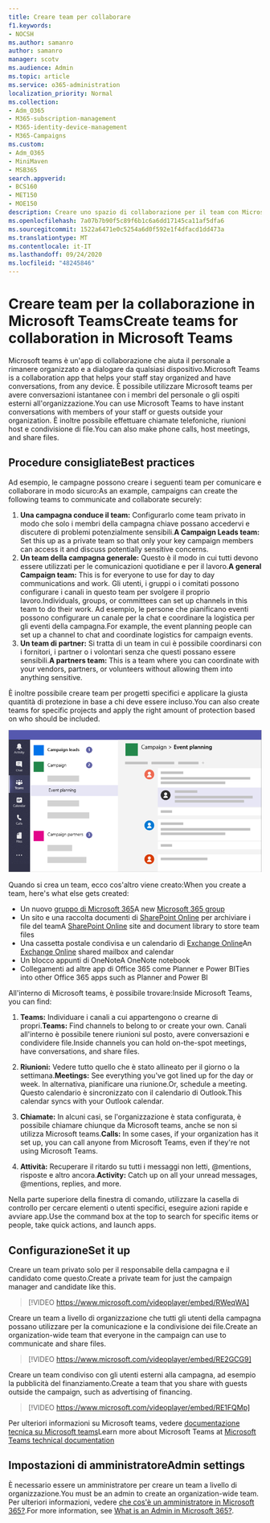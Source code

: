 ```yaml
---
title: Creare team per collaborare
f1.keywords:
- NOCSH
ms.author: samanro
author: samanro
manager: scotv
ms.audience: Admin
ms.topic: article
ms.service: o365-administration
localization_priority: Normal
ms.collection:
- Adm_O365
- M365-subscription-management
- M365-identity-device-management
- M365-Campaigns
ms.custom:
- Adm_O365
- MiniMaven
- MSB365
search.appverid:
- BCS160
- MET150
- MOE150
description: Creare uno spazio di collaborazione per il team con Microsoft teams.
ms.openlocfilehash: 7a07b7b90f5c89f6b1c6a6dd17145ca11af5dfa6
ms.sourcegitcommit: 1522a6471e0c5254a6d0f592e1f4dfacd1dd473a
ms.translationtype: MT
ms.contentlocale: it-IT
ms.lasthandoff: 09/24/2020
ms.locfileid: "48245846"
---
```

# <a name="create-teams-for-collaboration-in-microsoft-teams"></a><span data-ttu-id="9d0ba-103">Creare team per la collaborazione in Microsoft Teams</span><span class="sxs-lookup"><span data-stu-id="9d0ba-103">Create teams for collaboration in Microsoft Teams</span></span>

<span data-ttu-id="9d0ba-104">Microsoft teams è un'app di collaborazione che aiuta il personale a rimanere organizzato e a dialogare da qualsiasi dispositivo.</span><span class="sxs-lookup"><span data-stu-id="9d0ba-104">Microsoft Teams is a collaboration app that helps your staff stay organized and have conversations, from any device.</span></span> <span data-ttu-id="9d0ba-105">È possibile utilizzare Microsoft teams per avere conversazioni istantanee con i membri del personale o gli ospiti esterni all'organizzazione.</span><span class="sxs-lookup"><span data-stu-id="9d0ba-105">You can use Microsoft Teams to have instant conversations with members of your staff or guests outside your organization.</span></span> <span data-ttu-id="9d0ba-106">È inoltre possibile effettuare chiamate telefoniche, riunioni host e condivisione di file.</span><span class="sxs-lookup"><span data-stu-id="9d0ba-106">You can also make phone calls, host meetings, and share files.</span></span>

## <a name="best-practices"></a><span data-ttu-id="9d0ba-107">Procedure consigliate</span><span class="sxs-lookup"><span data-stu-id="9d0ba-107">Best practices</span></span>

<span data-ttu-id="9d0ba-108">Ad esempio, le campagne possono creare i seguenti team per comunicare e collaborare in modo sicuro:</span><span class="sxs-lookup"><span data-stu-id="9d0ba-108">As an example, campaigns can create the following teams to communicate and collaborate securely:</span></span>

1. <span data-ttu-id="9d0ba-109">**Una campagna conduce il team:** Configurarlo come team privato in modo che solo i membri della campagna chiave possano accedervi e discutere di problemi potenzialmente sensibili.</span><span class="sxs-lookup"><span data-stu-id="9d0ba-109">**A Campaign Leads team:** Set this up as a private team so that only your key campaign members can access it and discuss potentially sensitive concerns.</span></span>
2. <span data-ttu-id="9d0ba-110">**Un team della campagna generale:** Questo è il modo in cui tutti devono essere utilizzati per le comunicazioni quotidiane e per il lavoro.</span><span class="sxs-lookup"><span data-stu-id="9d0ba-110">**A general Campaign team:** This is for everyone to use for day to day communications and work.</span></span> <span data-ttu-id="9d0ba-111">Gli utenti, i gruppi o i comitati possono configurare i canali in questo team per svolgere il proprio lavoro.</span><span class="sxs-lookup"><span data-stu-id="9d0ba-111">Individuals, groups, or committees can set up channels in this team to do their work.</span></span> <span data-ttu-id="9d0ba-112">Ad esempio, le persone che pianificano eventi possono configurare un canale per la chat e coordinare la logistica per gli eventi della campagna.</span><span class="sxs-lookup"><span data-stu-id="9d0ba-112">For example, the event planning people can set up a channel to chat and coordinate logistics for campaign events.</span></span>
3. <span data-ttu-id="9d0ba-113">**Un team di partner:** Si tratta di un team in cui è possibile coordinarsi con i fornitori, i partner o i volontari senza che questi possano essere sensibili.</span><span class="sxs-lookup"><span data-stu-id="9d0ba-113">**A partners team:** This is a team where you can coordinate with your vendors, partners, or volunteers without allowing them into anything sensitive.</span></span>

<span data-ttu-id="9d0ba-114">È inoltre possibile creare team per progetti specifici e applicare la giusta quantità di protezione in base a chi deve essere incluso.</span><span class="sxs-lookup"><span data-stu-id="9d0ba-114">You can also create teams for specific projects and apply the right amount of protection based on who should be included.</span></span> 

![Diagramma di una finestra di Microsoft teams con tre team distinti per consentire la comunicazione e la collaborazione sicure](../media/m365-democracy-teams-collab.png)

<span data-ttu-id="9d0ba-116">Quando si crea un team, ecco cos'altro viene creato:</span><span class="sxs-lookup"><span data-stu-id="9d0ba-116">When you create a team, here's what else gets created:</span></span>

- <span data-ttu-id="9d0ba-117">Un nuovo [gruppo di Microsoft 365](https://docs.microsoft.com/MicrosoftTeams/office-365-groups)</span><span class="sxs-lookup"><span data-stu-id="9d0ba-117">A new [Microsoft 365 group](https://docs.microsoft.com/MicrosoftTeams/office-365-groups)</span></span>
- <span data-ttu-id="9d0ba-118">Un sito e una raccolta documenti di [SharePoint Online](https://docs.microsoft.com/MicrosoftTeams/sharepoint-onedrive-interact) per archiviare i file del team</span><span class="sxs-lookup"><span data-stu-id="9d0ba-118">A [SharePoint Online](https://docs.microsoft.com/MicrosoftTeams/sharepoint-onedrive-interact) site and document library to store team files</span></span>
- <span data-ttu-id="9d0ba-119">Una cassetta postale condivisa e un calendario di [Exchange Online](https://docs.microsoft.com/MicrosoftTeams/exchange-teams-interact)</span><span class="sxs-lookup"><span data-stu-id="9d0ba-119">An [Exchange Online](https://docs.microsoft.com/MicrosoftTeams/exchange-teams-interact) shared mailbox and calendar</span></span>
- <span data-ttu-id="9d0ba-120">Un blocco appunti di OneNote</span><span class="sxs-lookup"><span data-stu-id="9d0ba-120">A OneNote notebook</span></span>
- <span data-ttu-id="9d0ba-121">Collegamenti ad altre app di Office 365 come Planner e Power BI</span><span class="sxs-lookup"><span data-stu-id="9d0ba-121">Ties into other Office 365 apps such as Planner and Power BI</span></span>

<span data-ttu-id="9d0ba-122">All'interno di Microsoft teams, è possibile trovare:</span><span class="sxs-lookup"><span data-stu-id="9d0ba-122">Inside Microsoft Teams, you can find:</span></span>
1. <span data-ttu-id="9d0ba-123">**Teams:** Individuare i canali a cui appartengono o crearne di propri.</span><span class="sxs-lookup"><span data-stu-id="9d0ba-123">**Teams:** Find channels to belong to or create your own.</span></span> <span data-ttu-id="9d0ba-124">Canali all'interno è possibile tenere riunioni sul posto, avere conversazioni e condividere file.</span><span class="sxs-lookup"><span data-stu-id="9d0ba-124">Inside channels you can hold on-the-spot meetings, have conversations, and share files.</span></span>

2. <span data-ttu-id="9d0ba-125">**Riunioni:** Vedere tutto quello che è stato allineato per il giorno o la settimana.</span><span class="sxs-lookup"><span data-stu-id="9d0ba-125">**Meetings:** See everything you've got lined up for the day or week.</span></span> <span data-ttu-id="9d0ba-126">In alternativa, pianificare una riunione.</span><span class="sxs-lookup"><span data-stu-id="9d0ba-126">Or, schedule a meeting.</span></span> <span data-ttu-id="9d0ba-127">Questo calendario è sincronizzato con il calendario di Outlook.</span><span class="sxs-lookup"><span data-stu-id="9d0ba-127">This calendar syncs with your Outlook calendar.</span></span>
 
3. <span data-ttu-id="9d0ba-128">**Chiamate:** In alcuni casi, se l'organizzazione è stata configurata, è possibile chiamare chiunque da Microsoft teams, anche se non si utilizza Microsoft teams.</span><span class="sxs-lookup"><span data-stu-id="9d0ba-128">**Calls:** In some cases, if your organization has it set up, you can call anyone from Microsoft Teams, even if they're not using Microsoft Teams.</span></span>

4. <span data-ttu-id="9d0ba-129">**Attività:** Recuperare il ritardo su tutti i messaggi non letti, @mentions, risposte e altro ancora.</span><span class="sxs-lookup"><span data-stu-id="9d0ba-129">**Activity:** Catch up on all your unread messages, @mentions, replies, and more.</span></span> 

<span data-ttu-id="9d0ba-130">Nella parte superiore della finestra di comando, utilizzare la casella di controllo per cercare elementi o utenti specifici, eseguire azioni rapide e avviare app.</span><span class="sxs-lookup"><span data-stu-id="9d0ba-130">Use the command box at the top to search for specific items or people, take quick actions, and launch apps.</span></span>


## <a name="set-it-up"></a><span data-ttu-id="9d0ba-131">Configurazione</span><span class="sxs-lookup"><span data-stu-id="9d0ba-131">Set it up</span></span>


<span data-ttu-id="9d0ba-132">Creare un team privato solo per il responsabile della campagna e il candidato come questo.</span><span class="sxs-lookup"><span data-stu-id="9d0ba-132">Create a private team for just the campaign manager and candidate like this.</span></span> 

> [!VIDEO https://www.microsoft.com/videoplayer/embed/RWeqWA]

<span data-ttu-id="9d0ba-133">Creare un team a livello di organizzazione che tutti gli utenti della campagna possano utilizzare per la comunicazione e la condivisione dei file.</span><span class="sxs-lookup"><span data-stu-id="9d0ba-133">Create an organization-wide team that everyone in the campaign can use to communicate and share files.</span></span>

> [!VIDEO https://www.microsoft.com/videoplayer/embed/RE2GCG9]

<span data-ttu-id="9d0ba-134">Creare un team condiviso con gli utenti esterni alla campagna, ad esempio la pubblicità del finanziamento.</span><span class="sxs-lookup"><span data-stu-id="9d0ba-134">Create a team that you share with guests outside the campaign, such as advertising of financing.</span></span>

> [!VIDEO https://www.microsoft.com/videoplayer/embed/RE1FQMp]

<span data-ttu-id="9d0ba-135">Per ulteriori informazioni su Microsoft teams, vedere [documentazione tecnica su Microsoft teams](https://docs.microsoft.com/microsoftteams/microsoft-teams)</span><span class="sxs-lookup"><span data-stu-id="9d0ba-135">Learn more about Microsoft Teams at [Microsoft Teams technical documentation](https://docs.microsoft.com/microsoftteams/microsoft-teams)</span></span>

## <a name="admin-settings"></a><span data-ttu-id="9d0ba-136">Impostazioni di amministratore</span><span class="sxs-lookup"><span data-stu-id="9d0ba-136">Admin settings</span></span>

<span data-ttu-id="9d0ba-137">È necessario essere un amministratore per creare un team a livello di organizzazione.</span><span class="sxs-lookup"><span data-stu-id="9d0ba-137">You must be an admin to create an organization-wide team.</span></span> <span data-ttu-id="9d0ba-138">Per ulteriori informazioni, vedere [che cos'è un amministratore in Microsoft 365?](https://support.office.com/article/what-is-an-admin-e123627e-4892-4461-b9aa-1b6d57a5cfa4?ui=en-US&rs=en-US&ad=US).</span><span class="sxs-lookup"><span data-stu-id="9d0ba-138">For more information, see [What is an Admin in Microsoft 365?](https://support.office.com/article/what-is-an-admin-e123627e-4892-4461-b9aa-1b6d57a5cfa4?ui=en-US&rs=en-US&ad=US).</span></span>
  
